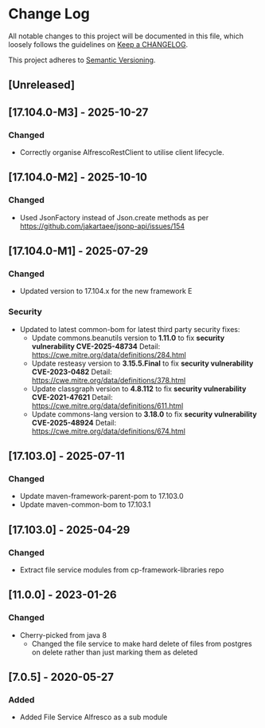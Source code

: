 # Change Log
All notable changes to this project will be documented in this file, which loosely follows the guidelines on [Keep a CHANGELOG](http://keepachangelog.com/).

This project adheres to [Semantic Versioning](http://semver.org/).

## [Unreleased]

## [17.104.0-M3] - 2025-10-27
### Changed
- Correctly organise AlfrescoRestClient to utilise client lifecycle. 

## [17.104.0-M2] - 2025-10-10
### Changed
- Used JsonFactory instead of Json.create methods as per https://github.com/jakartaee/jsonp-api/issues/154

## [17.104.0-M1] - 2025-07-29
### Changed
- Updated version to 17.104.x for the new framework E
### Security
- Updated to latest common-bom for latest third party security fixes:
  - Update commons.beanutils version to **1.11.0** to fix **security vulnerability CVE-2025-48734**
    Detail: https://cwe.mitre.org/data/definitions/284.html
  - Update resteasy version to **3.15.5.Final** to fix **security vulnerability CVE-2023-0482**
    Detail: https://cwe.mitre.org/data/definitions/378.html
  - Update classgraph version to **4.8.112** to fix **security vulnerability CVE-2021-47621**
    Detail: https://cwe.mitre.org/data/definitions/611.html
  - Update commons-lang version to **3.18.0** to fix **security vulnerability CVE-2025-48924**
    Detail: https://cwe.mitre.org/data/definitions/674.html

## [17.103.0] - 2025-07-11
### Changed
- Update maven-framework-parent-pom to 17.103.0
- Update maven-common-bom to 17.103.1

## [17.103.0] - 2025-04-29
### Changed
- Extract file service modules from cp-framework-libraries repo

## [11.0.0] - 2023-01-26
### Changed
- Cherry-picked from java 8
  - Changed the file service to make hard delete of files from postgres on delete rather than just marking them as deleted

## [7.0.5] - 2020-05-27
### Added
- Added File Service Alfresco as a sub module
    

